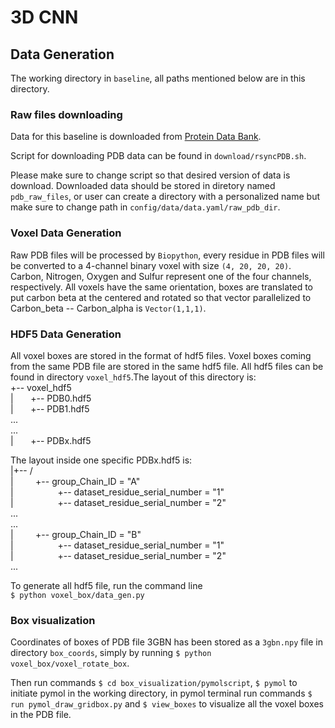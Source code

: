 # 3D CNN

## Data Generation
The working directory in `baseline`, all paths mentioned below are in this directory.
### Raw files downloading
Data for this baseline is downloaded from [Protein Data Bank](https://www.rcsb.org).  

Script for downloading PDB data can be found in `download/rsyncPDB.sh`.  

Please make sure to change script so that 
desired version of data is download. Downloaded data should be stored in diretory named 
`pdb_raw_files`, or user can create a directory with a personalized name but make sure 
to change path in `config/data/data.yaml/raw_pdb_dir`.

### Voxel Data Generation
Raw PDB files will be processed by `Biopython`, every residue in PDB files will be converted to a 4-channel binary
 voxel with size `(4, 20, 20, 20)`. Carbon, Nitrogen, Oxygen and Sulfur represent one of the four channels, 
respectively. All voxels have the same orientation, boxes are translated to put carbon beta at the centered and rotated
so that vector parallelized to Carbon_beta -- Carbon_alpha is `Vector(1,1,1)`.

### HDF5 Data Generation
All voxel boxes are stored in the format of hdf5 files. Voxel boxes coming from the same PDB file are stored in the same
hdf5 file. All hdf5 files can be found in directory `voxel_hdf5`.The layout of this directory is:   
+-- voxel_hdf5  
|       +-- PDB0.hdf5   
|       +-- PDB1.hdf5   
...     
...         
|       +-- PDBx.hdf5   

The layout inside one specific PDBx.hdf5 is:    
|+-- /   
|         +-- group_Chain_ID = "A"      
|                    +-- dataset_residue_serial_number = "1"         
|                    +-- dataset_residue_serial_number = "2"         
...         
...             
|         +-- group_Chain_ID = "B"      
|                    +-- dataset_residue_serial_number = "1"         
|                        +-- dataset_residue_serial_number = "2"      
...     


To generate all hdf5 file, run the command line          
`$ python voxel_box/data_gen.py`

### Box visualization
Coordinates of boxes of PDB file 3GBN has been stored as a `3gbn.npy` file in directory `box_coords`, 
simply by running `$ python voxel_box/voxel_rotate_box`.  

Then run commands `$ cd box_visualization/pymolscript`, `$ pymol` to initiate pymol in the working directory, in pymol terminal
run commands `$ run pymol_draw_gridbox.py` and `$ view_boxes` to visualize all the voxel boxes in the PDB file.






